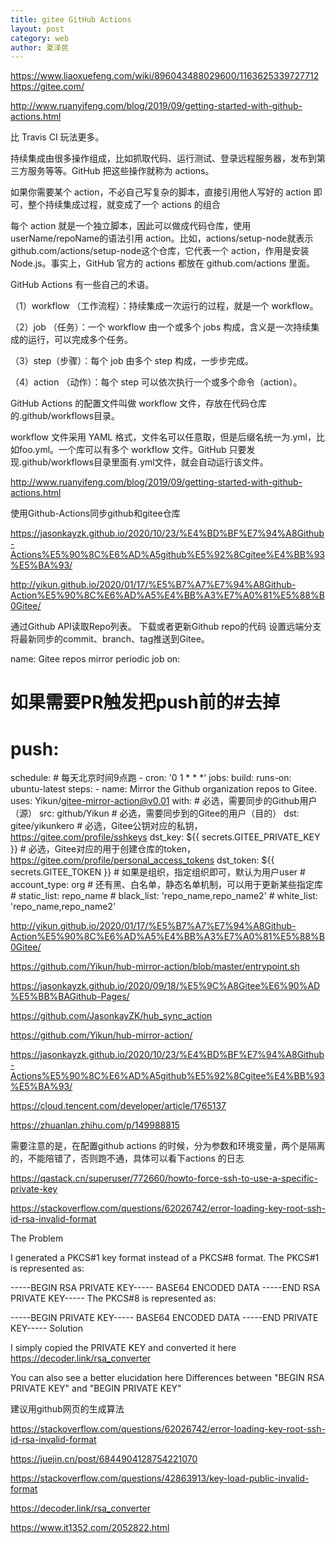 ```yaml
---
title: gitee GitHub Actions
layout: post
category: web
author: 夏泽民
---
```

https://www.liaoxuefeng.com/wiki/896043488029600/1163625339727712
https://gitee.com/

http://www.ruanyifeng.com/blog/2019/09/getting-started-with-github-actions.html

比 Travis CI 玩法更多。

持续集成由很多操作组成，比如抓取代码、运行测试、登录远程服务器，发布到第三方服务等等。GitHub 把这些操作就称为 actions。

如果你需要某个 action，不必自己写复杂的脚本，直接引用他人写好的 action 即可，整个持续集成过程，就变成了一个 actions 的组合

每个 action 就是一个独立脚本，因此可以做成代码仓库，使用userName/repoName的语法引用 action。比如，actions/setup-node就表示github.com/actions/setup-node这个仓库，它代表一个 action，作用是安装 Node.js。事实上，GitHub 官方的 actions 都放在 github.com/actions 里面。

GitHub Actions 有一些自己的术语。

（1）workflow （工作流程）：持续集成一次运行的过程，就是一个 workflow。

（2）job （任务）：一个 workflow 由一个或多个 jobs 构成，含义是一次持续集成的运行，可以完成多个任务。

（3）step（步骤）：每个 job 由多个 step 构成，一步步完成。

（4）action （动作）：每个 step 可以依次执行一个或多个命令（action）。

GitHub Actions 的配置文件叫做 workflow 文件，存放在代码仓库的.github/workflows目录。

workflow 文件采用 YAML 格式，文件名可以任意取，但是后缀名统一为.yml，比如foo.yml。一个库可以有多个 workflow 文件。GitHub 只要发现.github/workflows目录里面有.yml文件，就会自动运行该文件。

http://www.ruanyifeng.com/blog/2019/09/getting-started-with-github-actions.html
<!-- more -->

使用Github-Actions同步github和gitee仓库

https://jasonkayzk.github.io/2020/10/23/%E4%BD%BF%E7%94%A8Github-Actions%E5%90%8C%E6%AD%A5github%E5%92%8Cgitee%E4%BB%93%E5%BA%93/

http://yikun.github.io/2020/01/17/%E5%B7%A7%E7%94%A8Github-Action%E5%90%8C%E6%AD%A5%E4%BB%A3%E7%A0%81%E5%88%B0Gitee/

通过Github API读取Repo列表。
下载或者更新Github repo的代码
设置远端分支
将最新同步的commit、branch、tag推送到Gitee。

name: Gitee repos mirror periodic job
on:
# 如果需要PR触发把push前的#去掉
# push:
  schedule:
    # 每天北京时间9点跑
    - cron:  '0 1 * * *'
jobs:
  build:
    runs-on: ubuntu-latest
    steps:
    - name: Mirror the Github organization repos to Gitee.
      uses: Yikun/gitee-mirror-action@v0.01
      with:
        # 必选，需要同步的Github用户（源）
        src: github/Yikun
        # 必选，需要同步到的Gitee的用户（目的）
        dst: gitee/yikunkero
        # 必选，Gitee公钥对应的私钥，https://gitee.com/profile/sshkeys
        dst_key: ${\{ secrets.GITEE_PRIVATE_KEY }\}
        # 必选，Gitee对应的用于创建仓库的token，https://gitee.com/profile/personal_access_tokens
        dst_token:  ${\{ secrets.GITEE_TOKEN }\}
        # 如果是组织，指定组织即可，默认为用户user
        # account_type: org
        # 还有黑、白名单，静态名单机制，可以用于更新某些指定库
        # static_list: repo_name
        # black_list: 'repo_name,repo_name2'
        # white_list: 'repo_name,repo_name2'

http://yikun.github.io/2020/01/17/%E5%B7%A7%E7%94%A8Github-Action%E5%90%8C%E6%AD%A5%E4%BB%A3%E7%A0%81%E5%88%B0Gitee/

https://github.com/Yikun/hub-mirror-action/blob/master/entrypoint.sh

https://jasonkayzk.github.io/2020/09/18/%E5%9C%A8Gitee%E6%90%AD%E5%BB%BAGithub-Pages/

https://github.com/JasonkayZK/hub_sync_action

https://github.com/Yikun/hub-mirror-action/

https://jasonkayzk.github.io/2020/10/23/%E4%BD%BF%E7%94%A8Github-Actions%E5%90%8C%E6%AD%A5github%E5%92%8Cgitee%E4%BB%93%E5%BA%93/

https://cloud.tencent.com/developer/article/1765137

https://zhuanlan.zhihu.com/p/149988815

需要注意的是，在配置github actions 的时候，分为参数和环境变量，两个是隔离的，不能陪错了，否则跑不通，具体可以看下actions 的日志

https://qastack.cn/superuser/772660/howto-force-ssh-to-use-a-specific-private-key

https://stackoverflow.com/questions/62026742/error-loading-key-root-ssh-id-rsa-invalid-format

The Problem

I generated a PKCS#1 key format instead of a PKCS#8 format. The PKCS#1 is represented as:

-----BEGIN RSA PRIVATE KEY-----
BASE64 ENCODED DATA
-----END RSA PRIVATE KEY-----
The PKCS#8 is represented as:

-----BEGIN PRIVATE KEY-----
BASE64 ENCODED DATA
-----END PRIVATE KEY-----
Solution

I simply copied the PRIVATE KEY and converted it here https://decoder.link/rsa_converter

You can also see a better elucidation here Differences between "BEGIN RSA PRIVATE KEY" and "BEGIN PRIVATE KEY"

建议用github网页的生成算法

https://stackoverflow.com/questions/62026742/error-loading-key-root-ssh-id-rsa-invalid-format

https://juejin.cn/post/6844904128754221070

https://stackoverflow.com/questions/42863913/key-load-public-invalid-format

https://decoder.link/rsa_converter

https://www.it1352.com/2052822.html

  


